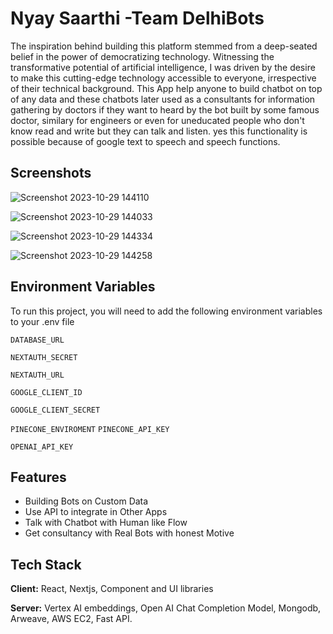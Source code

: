 
# Nyay Saarthi -Team DelhiBots

The inspiration behind building this platform stemmed from a deep-seated belief in the power of democratizing technology. Witnessing the transformative potential of artificial intelligence, I was driven by the desire to make this cutting-edge technology accessible to everyone, irrespective of their technical background.
This App help anyone to build chatbot on top of any data and these chatbots later used as a consultants for information gathering by doctors if they want to heard by the bot built by some famous doctor, similary for engineers or even for uneducated people who don't know read and write but they can talk and listen.
yes this functionality is possible because of google text to speech and speech functions.

## Screenshots

![Screenshot 2023-10-29 144110](https://github.com/google/timesketch/assets/42493387/356701fe-cdca-41ed-943d-065337a84ec6)

![Screenshot 2023-10-29 144033](https://github.com/google/timesketch/assets/42493387/7ed35c25-d6a4-4358-989c-d6896e1f4a79)

![Screenshot 2023-10-29 144334](https://github.com/google/timesketch/assets/42493387/5fcf68ff-6794-422c-8df3-e7705f7717d4)

![Screenshot 2023-10-29 144258](https://github.com/google/timesketch/assets/42493387/dd850a7d-8f24-4e73-87e5-227f639277f8)
## Environment Variables

To run this project, you will need to add the following environment variables to your .env file

`DATABASE_URL`

`NEXTAUTH_SECRET`

`NEXTAUTH_URL`

`GOOGLE_CLIENT_ID`

`GOOGLE_CLIENT_SECRET`

`PINECONE_ENVIROMENT`
`PINECONE_API_KEY`

`OPENAI_API_KEY`

## Features

- Building Bots on Custom Data
- Use API to integrate in Other Apps
- Talk with Chatbot with Human like Flow
- Get consultancy with Real Bots with honest Motive



## Tech Stack

**Client:** React, Nextjs, Component and UI libraries

**Server:** Vertex AI embeddings, Open AI Chat Completion Model,
Mongodb, Arweave, AWS EC2, Fast API.

